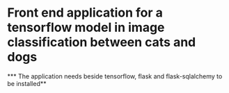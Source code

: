 # Front end application for a tensorflow model in image classification between cats and dogs

*** The application needs beside tensorflow, flask and flask-sqlalchemy to be installed**